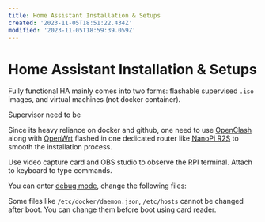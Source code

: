 ```yaml
---
title: Home Assistant Installation & Setups
created: '2023-11-05T18:51:22.434Z'
modified: '2023-11-05T18:59:39.059Z'
---
```


# Home Assistant Installation & Setups

Fully functional HA mainly comes into two forms: flashable supervised `.iso` images, and virtual machines (not docker container).

Supervisor need to be 

Since its heavy reliance on docker and github, one need to use [OpenClash]() along with [OpenWrt]() flashed in one dedicated router like [NanoPi R2S]() to smooth the installation process.

Use video capture card and OBS studio to observe the RPI terminal. Attach to keyboard to type commands.

You can enter [debug mode](), change the following files:

Some files like `/etc/docker/daemon.json`, `/etc/hosts` cannot be changed after boot. You can change them before boot using card reader.

